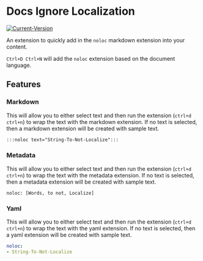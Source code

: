 # Docs Ignore Localization

[![Current-Version](https://vsmarketplacebadge.apphb.com/version/cillroy.docs-no-localization.svg)](https://marketplace.visualstudio.com/items?itemName=cillroy.docs-no-localization)

An extension to quickly add in the `noloc` markdown extension into your content.

`Ctrl+D Ctrl+N` will add the `noloc` extension based on the document language.

## Features

### Markdown

This will allow you to either select text and then run the extension (`ctrl+d ctrl+n`) to wrap the text with the markdown extension.  If no text is selected, then a markdown extension will be created with sample text.

```markdown
:::noloc text="String-To-Not-Localize":::
```

### Metadata

This will allow you to either select text and then run the extension (`ctrl+d ctrl+n`) to wrap the text with the metadata extension.  If no text is selected, then a metadata extension will be created with sample text.

```
noloc: [Words, to not, Localize]
```

### Yaml

This will allow you to either select text and then run the extension (`ctrl+d ctrl+n`) to wrap the text with the yaml extension.  If no text is selected, then a yaml extension will be created with sample text.

```yaml
noloc:
- String-To-Not-Localize
```
